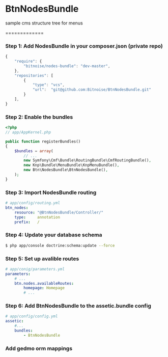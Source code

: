BtnNodesBundle
==============

sample cms structure tree for menus

=============

### Step 1: Add NodesBundle in your composer.json (private repo)

```js
{
    "require": {
        "bitnoise/nodes-bundle": "dev-master",
    },
    "repositories": [
        {
            "type": "vcs",
            "url":  "git@github.com:Bitnoise/BtnNodesBundle.git"
        }
    ],
}
```

### Step 2: Enable the bundles

``` php
<?php
// app/AppKernel.php

public function registerBundles()
{
    $bundles = array(
        // ...
        new Symfony\Cmf\Bundle\RoutingBundle\CmfRoutingBundle(),
        new Knp\Bundle\MenuBundle\KnpMenuBundle(),
        new Btn\NodesBundle\BtnNodesBundle(),
    );
}
```

### Step 3: Import NodesBundle routing

``` yaml
# app/config/routing.yml
btn_nodes:
    resource: "@BtnNodesBundle/Controller/"
    type:     annotation
    prefix:   /
```

### Step 4: Update your database schema

``` bash
$ php app/console doctrine:schema:update --force
```

### Step 5: Set up avalible routes

``` yml
# app/conig/parameters.yml
parameters:
    # ...
    btn.nodes.availableRoutes:
        homepage: Homepage
        # ...
```

### Step 6: Add BtnNodesBundle to the assetic.bundle config

``` yml
# app/config/config.yml
assetic:
    #...
    bundles:
        - BtnNodesBundle
```

### Add gedmo orm mappings
